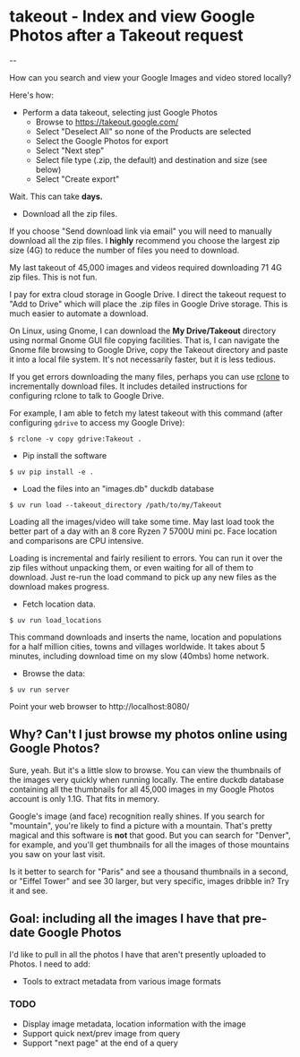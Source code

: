 # takeout - Index and view Google Photos after a Takeout request

--

How can you search and view your Google Images and video stored
locally?

Here's how:

* Perform a data takeout, selecting just Google Photos
	 - Browse to https://takeout.google.com/
	 - Select "Deselect All" so none of the Products are selected
	 - Select the Google Photos for export
	 - Select "Next step"
	 - Select file type (.zip, the default) and destination and size (see below)
	 - Select "Create export"

Wait.  This can take **days.**

* Download all the zip files.

If you choose "Send download link via email" you will need to manually
download all the zip files. I **highly** recommend you choose the
largest zip size (4G) to reduce the number of files you need to
download.

My last takeout of 45,000 images and videos required downloading 71 4G
zip files. This is not fun.

I pay for extra cloud storage in Google Drive. I direct the takeout
request to "Add to Drive" which will place the .zip files in Google
Drive storage. This is much easier to automate a download.

On Linux, using Gnome, I can download the **My Drive/Takeout**
directory using normal Gnome GUI file copying facilities.  That is, I
can navigate the Gnome file browsing to Google Drive, copy the Takeout
directory and paste it into a local file system. It's not necessarily
faster, but it is less tedious.

If you get errors downloading the many files, perhaps you can use
[rclone](https://rclone.org) to incrementally download files. It
includes detailed instructions for configuring rclone to talk to
Google Drive.

For example, I am able to fetch my latest takeout with this command
(after configuring `gdrive` to access my Google Drive):

```
$ rclone -v copy gdrive:Takeout .
```

* Pip install the software

```
$ uv pip install -e .
```

* Load the files into an "images.db" duckdb database

```
$ uv run load --takeout_directory /path/to/my/Takeout
```

Loading all the images/video will take some time.  May last load took
the better part of a day with an 8 core Ryzen 7 5700U mini pc.  Face
location and comparisons are CPU intensive.

Loading is incremental and fairly resilient to errors.  You can run it
over the zip files without unpacking them, or even waiting for all of
them to download. Just re-run the load command to pick up any new
files as the download makes progress.

* Fetch location data.

```
$ uv run load_locations
```

This command downloads and inserts the name, location and populations
for a half million cities, towns and villages worldwide.  It takes
about 5 minutes, including download time on my slow (40mbs) home
network.

* Browse the data:

```
$ uv run server
```

Point your web browser to http://localhost:8080/

## Why? Can't I just browse my photos online using Google Photos?

Sure, yeah.  But it's a little slow to browse. You can view the
thumbnails of the images very quickly when running locally.  The
entire duckdb database containing all the thumbnails for all 45,000
images in my Google Photos account is only 1.1G.  That fits in memory.

Google's image (and face) recognition really shines.  If you search
for "mountain", you're likely to find a picture with a mountain.
That's pretty magical and this software is **not** that good. But you
can search for "Denver", for example, and you'll get thumbnails for
all the images of those mountains you saw on your last visit.

Is it better to search for "Paris" and see a thousand thumbnails in a
second, or "Eiffel Tower" and see 30 larger, but very specific, images
dribble in?  Try it and see.


## Goal: including all the images I have that pre-date Google Photos

I'd like to pull in all the photos I have that aren't presently
uploaded to Photos.  I need to add:

* Tools to extract metadata from various image formats

### TODO

* Display image metadata, location information with the image
* Support quick next/prev image from query
* Support "next page" at the end of a query
